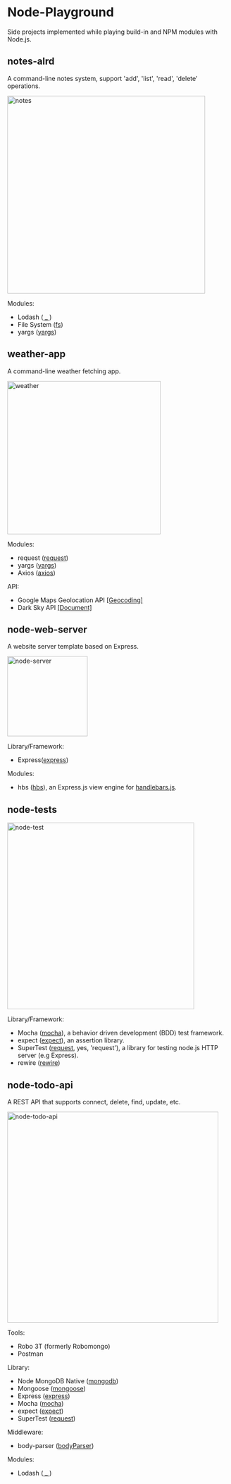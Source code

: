 # Node-Playground

Side projects implemented while playing build-in and NPM modules with Node.js.

## notes-alrd

A command-line notes system, support 'add', 'list', 'read', 'delete' operations.

<img width="449" alt="notes" src="https://user-images.githubusercontent.com/20265633/37562134-bc2368e0-2a36-11e8-8ea9-53bd7bcf4af7.PNG">

Modules:
- Lodash ([ _ ](https://lodash.com/docs/4.17.5))
- File System ([fs](https://nodejs.org/api/fs.html#fs_file_system))
- yargs ([yargs](http://yargs.js.org/docs/))

## weather-app

A command-line weather fetching app.

<img width="348" alt="weather" src="https://user-images.githubusercontent.com/20265633/37582150-e23a2f50-2b21-11e8-946b-b6b1f90aeff5.PNG">

Modules:
- request ([request](https://www.npmjs.com/package/request#table-of-contents))
- yargs ([yargs](http://yargs.js.org/docs/))
- Axios ([axios](https://www.npmjs.com/package/axios#example))

API:
- Google Maps Geolocation API [[Geocoding]](https://developers.google.com/maps/documentation/geocoding/start)
- Dark Sky API [[Document]](https://darksky.net/dev/docs)

## node-web-server

A website server template based on Express.

<img width="182" alt="node-server" src="https://user-images.githubusercontent.com/20265633/37676424-48e68d8e-2c4e-11e8-947b-b852022dda2a.PNG">

Library/Framework:
- Express([express](https://expressjs.com/))

Modules:
- hbs ([hbs](https://www.npmjs.com/package/handlebars)), an Express.js view engine for [handlebars.js](https://github.com/wycats/handlebars.js).

## node-tests

<img width="424" alt="node-test" src="https://user-images.githubusercontent.com/20265633/37695248-511ba132-2ca4-11e8-9524-a9f8cb3a53aa.PNG">

Library/Framework:
- Mocha ([mocha](https://mochajs.org/#features)), a behavior driven development (BDD) test framework.
- expect ([expect](https://github.com/mjackson/expect#expect--)), an assertion library.
- SuperTest ([request](https://github.com/visionmedia/supertest#supertest---), yes, 'request'), a library for testing node.js HTTP server (e.g Express).
- rewire ([rewire](https://www.npmjs.com/package/rewire))

## node-todo-api

A REST API that supports connect, delete, find, update, etc.

<img width="479" alt="node-todo-api" src="https://user-images.githubusercontent.com/20265633/37871806-477ff1e0-2fc5-11e8-9db6-c2b7ffc91d10.PNG">

Tools:
- Robo 3T (formerly Robomongo)
- Postman

Library:
- Node MongoDB Native ([mongodb](http://mongodb.github.io/node-mongodb-native/2.2/api/))
- Mongoose ([mongoose](http://mongoosejs.com/docs/guide.html))
- Express ([express](https://expressjs.com/))
- Mocha ([mocha](https://mochajs.org/#features))
- expect ([expect](https://github.com/mjackson/expect#expect--))
- SuperTest ([request](https://github.com/visionmedia/supertest#supertest---))

Middleware:
- body-parser ([bodyParser](https://www.npmjs.com/package/body-parser))

Modules:
- Lodash ([ _ ](https://lodash.com/docs/4.17.5))